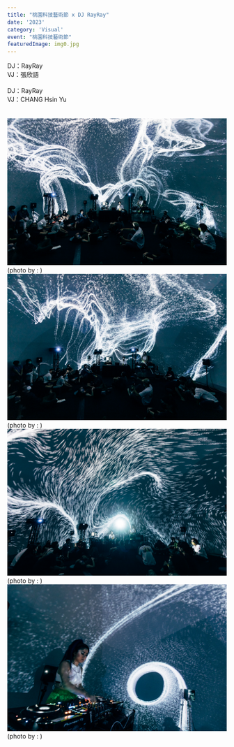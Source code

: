 ```yaml
---
title: "桃園科技藝術節 x DJ RayRay"
date: '2023'
category: 'Visual'
event: "桃園科技藝術節"
featuredImage: img0.jpg
---
```

  <div class="box">
      <div class="dscrptn">
        DJ：RayRay<br>
        VJ：張欣語<br>
        <br>
        DJ：RayRay<br>
        VJ：CHANG Hsin Yu<br>
        <br>
      </div>
  </div>

  <div class="box">
      <div class="dscrptn">
        <br>
      </div>
  </div>

  <div class="box">
      <img class="subimg" src="./img0.jpg">
      <div class="photocredit">(photo by : )</div>
  </div>
  <div class="box">
      <img class="subimg" src="./img1.jpg">
      <div class="photocredit">(photo by : )</div>
  </div>

  <div class="box">
      <img class="subimg" src="./img2.jpg">
      <div class="photocredit">(photo by : )</div>
  </div>

  <div class="box">
      <img class="subimg" src="./img4.jpg">
      <div class="photocredit">(photo by : )</div>
  </div>

  <div class="box"></div>


  <div class="box"></div>

